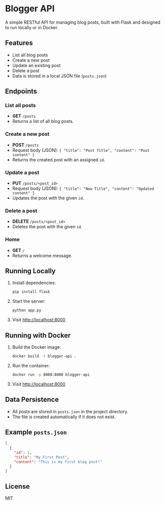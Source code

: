 # Blogger API

A simple RESTful API for managing blog posts, built with Flask and designed to run locally or in Docker.

## Features
- List all blog posts
- Create a new post
- Update an existing post
- Delete a post
- Data is stored in a local JSON file (`posts.json`)

## Endpoints

### List all posts
- **GET** `/posts`
- Returns a list of all blog posts.

### Create a new post
- **POST** `/posts`
- Request body (JSON): `{ "title": "Post Title", "content": "Post content" }`
- Returns the created post with an assigned `id`.

### Update a post
- **PUT** `/posts/<post_id>`
- Request body (JSON): `{ "title": "New Title", "content": "Updated content" }`
- Updates the post with the given `id`.

### Delete a post
- **DELETE** `/posts/<post_id>`
- Deletes the post with the given `id`.

### Home
- **GET** `/`
- Returns a welcome message.

## Running Locally

1. Install dependencies:
   ```bash
   pip install flask
   ```
2. Start the server:
   ```bash
   python app.py
   ```
3. Visit [http://localhost:8000](http://localhost:8000)

## Running with Docker

1. Build the Docker image:
   ```bash
   docker build -t blogger-api .
   ```
2. Run the container:
   ```bash
   docker run -p 8000:8000 blogger-api
   ```
3. Visit [http://localhost:8000](http://localhost:8000)

## Data Persistence
- All posts are stored in `posts.json` in the project directory.
- The file is created automatically if it does not exist.

## Example `posts.json`
```json
[
  {
    "id": 1,
    "title": "My First Post",
    "content": "This is my first blog post!"
  }
]
```

## License
MIT
